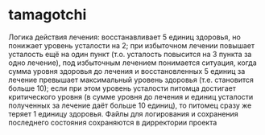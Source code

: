# tamagotchi
Логика действия лечения:
   восстанавливает 5 единиц здоровья, но понижает уровень усталости на 2;
   при избыточном лечении повышает усталость ещё на один пункт (т.о. усталость повысится на 3 пункта за одно лечение), под избыточным лечением понимается ситуация, когда    сумма уровня здоровья до лечения и восстановленных 5 единиц за лечение превышает максимальный уровень здоровья (т.е. становится больше 10);
   если при этом уровень усталости питомца достигает критического уровня (в сумме уровня до лечения и единиц усталости полученных за лечение даёт больше 10 единиц), то      питомец сразу же теряет 1 единицу здоровья.
Файлы для логирования и сохранения последнего состояния сохраняются в дирректории проекта
